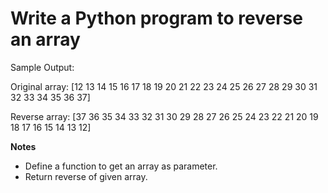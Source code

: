 # Write a Python program to reverse an array

Sample Output:

Original array:
[12 13 14 15 16 17 18 19 20 21 22 23 24 25 26 27 28 29 30 31 32 33 34 35
 36
 37]

Reverse array:
[37 36 35 34 33 32 31 30 29 28 27 26 25 24 23 22 21 20 19 18 17 16 15 14
 13
 12]

**Notes**
* Define a function to get an array as parameter.
* Return reverse of given array.